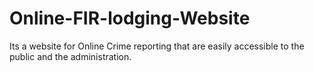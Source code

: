 # Online-FIR-lodging-Website
Its a website for Online Crime reporting that are easily accessible to the public and the administration. 
